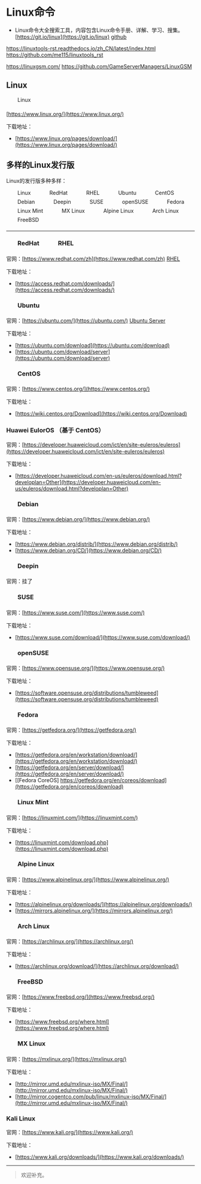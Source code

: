 # Linux命令

- Linux命令大全搜索工具，内容包含Linux命令手册、详解、学习、搜集。[https://git.io/linux](https://git.io/linux) [github](https://github.com/jaywcjlove/linux-command.git)

https://linuxtools-rst.readthedocs.io/zh_CN/latest/index.html https://github.com/me115/linuxtools_rst

https://linuxgsm.com/  https://github.com/GameServerManagers/LinuxGSM

## Linux

<div class="svg linux">Linux</div> 

[https://www.linux.org/](https://www.linux.org/)

下载地址：

- [https://www.linux.org/pages/download/](https://www.linux.org/pages/download/)

## 多样的Linux发行版

Linux的发行版多种多样：

<div class="svg linux">Linux</div>
<div class="svg redhat">RedHat</div>
<div class="svg rhel">RHEL</div>
<div class="svg ubuntu">Ubuntu</div>
<div class="svg centos">CentOS</div>
<div class="svg debian">Debian</div>
<div class="svg deepin">Deepin</div>
<div class="svg suse">SUSE</div>
<div class="svg opensuse">openSUSE</div>
<div class="svg fedora">Fedora</div>
<div class="svg linuxmint">Linux Mint</div>
<div class="svg mxlinux">MX Linux</div>
<div class="svg alpinelinux">Alpine Linux</div>
<div class="svg archlinux">Arch Linux</div>
<div class="svg freebsd">FreeBSD</div>

---

### <div class="svg redhat">RedHat</div> <div class="svg rhel">RHEL</div>

官网：[https://www.redhat.com/zh](https://www.redhat.com/zh) [RHEL](https://www.redhat.com/en/technologies/linux-platforms/enterprise-linux)

下载地址：

- [https://access.redhat.com/downloads/](https://access.redhat.com/downloads/)


### <div class="svg ubuntu">Ubuntu</div>

官网：[https://ubuntu.com/](https://ubuntu.com/) [Ubuntu Server](https://ubuntu.com/server)

下载地址：

- [https://ubuntu.com/download](https://ubuntu.com/download)
- [https://ubuntu.com/download/server](https://ubuntu.com/download/server)

### <div class="svg centos">CentOS</div>

官网：[https://www.centos.org/](https://www.centos.org/)

下载地址：

- [https://wiki.centos.org/Download](https://wiki.centos.org/Download)

### Huawei EulorOS （基于 CentOS）

官网：[https://developer.huaweicloud.com/ict/en/site-euleros/euleros](https://developer.huaweicloud.com/ict/en/site-euleros/euleros)

下载地址：

- [https://developer.huaweicloud.com/en-us/euleros/download.html?developlan=Other](https://developer.huaweicloud.com/en-us/euleros/download.html?developlan=Other)

### <div class="svg debian">Debian</div>

官网：[https://www.debian.org/](https://www.debian.org/)

下载地址：

- [https://www.debian.org/distrib/](https://www.debian.org/distrib/)
- [https://www.debian.org/CD/](https://www.debian.org/CD/)

### <div class="svg deepin">Deepin</div>

官网：挂了

### <div class="svg suse">SUSE</div> 

官网：[https://www.suse.com/](https://www.suse.com/)

下载地址：

- [https://www.suse.com/download/](https://www.suse.com/download/)

### <div class="svg opensuse">openSUSE</div>

官网：[https://www.opensuse.org/](https://www.opensuse.org/)

下载地址：

- [https://software.opensuse.org/distributions/tumbleweed](https://software.opensuse.org/distributions/tumbleweed)

### <div class="svg fedora">Fedora</div>

官网：[https://getfedora.org/](https://getfedora.org/)

下载地址：

- [https://getfedora.org/en/workstation/download/](https://getfedora.org/en/workstation/download/)
- [https://getfedora.org/en/server/download/](https://getfedora.org/en/server/download/)
- [[Fedora CoreOS] https://getfedora.org/en/coreos/download](https://getfedora.org/en/coreos/download)

### <div class="svg linuxmint">Linux Mint</div>

官网：[https://linuxmint.com/](https://linuxmint.com/)

下载地址：

- [https://linuxmint.com/download.php](https://linuxmint.com/download.php)


### <div class="svg alpinelinux">Alpine Linux</div>

官网：[https://www.alpinelinux.org/](https://www.alpinelinux.org/)

下载地址：

- [https://alpinelinux.org/downloads/](https://alpinelinux.org/downloads/)
- [https://mirrors.alpinelinux.org/](https://mirrors.alpinelinux.org/)

### <div class="svg archlinux">Arch Linux</div>

官网：[https://archlinux.org/](https://archlinux.org/)

下载地址：

- [https://archlinux.org/download/](https://archlinux.org/download/)

### <div class="svg freebsd">FreeBSD</div>

官网：[https://www.freebsd.org/](https://www.freebsd.org/)

下载地址：

- [https://www.freebsd.org/where.html](https://www.freebsd.org/where.html)

### <div class="svg mxlinux">MX Linux</div> 

官网：[https://mxlinux.org/](https://mxlinux.org/)

下载地址：
- [http://mirror.umd.edu/mxlinux-iso/MX/Final/](http://mirror.umd.edu/mxlinux-iso/MX/Final/)
- [http://mirror.cogentco.com/pub/linux/mxlinux-iso/MX/Final/](http://mirror.umd.edu/mxlinux-iso/MX/Final/)

### Kali Linux

官网：[https://www.kali.org/](https://www.kali.org/)

下载地址：

- [https://www.kali.org/downloads/](https://www.kali.org/downloads/)

---

> 欢迎补充。

<!-- <link rel="stylesheet" type="text/css" href="../../.vuepress/public/css/style.css"/> -->
<style>
.svg {
    height: 1.5rem;
    /* width: 1.5rem; */
    background-repeat: no-repeat;
    padding-left:30px;margin-right:16px;
    display:inline-block;
}
.svg.linux{
    background-image: url("../../.vuepress/public/img/icos/linux.svg"); 
}
.svg.redhat,.svg.rhel{
    background-image: url("../../.vuepress/public/img/icos/redhat.svg"); 
}
.svg.ubuntu{
    background-image: url("../../.vuepress/public/img/icos/ubuntu.svg"); 
}
.svg.centos{
    background-image: url("../../.vuepress/public/img/icos/centos.svg"); 
}
.svg.suse,.svg.opensuse{
    background-image: url("../../.vuepress/public/img/icos/opensuse.svg"); 
}
.svg.fedora{
    background-image: url("../../.vuepress/public/img/icos/fedora.svg"); 
}
.svg.linuxmint{
    background-image: url("../../.vuepress/public/img/icos/linuxmint.svg"); 
}
.svg.mxlinux{
    background-image: url("../../.vuepress/public/img/icos/mxlinux.svg"); 
}
.svg.alpinelinux{
    background-image: url("../../.vuepress/public/img/icos/alpinelinux.svg"); 
}
.svg.archlinux{
    background-image: url("../../.vuepress/public/img/icos/archlinux.svg"); 
}
.svg.archlinux{
    background-image: url("../../.vuepress/public/img/icos/archlinux.svg"); 
}
.svg.debian{
    background-image: url("../../.vuepress/public/img/icos/debian.svg"); 
}
.svg.deepin{
    background-image: url("../../.vuepress/public/img/icos/deepin.svg"); 
}
.svg.freebsd{
    background-image: url("../../.vuepress/public/img/icos/freebsd.svg"); 
}
</style>